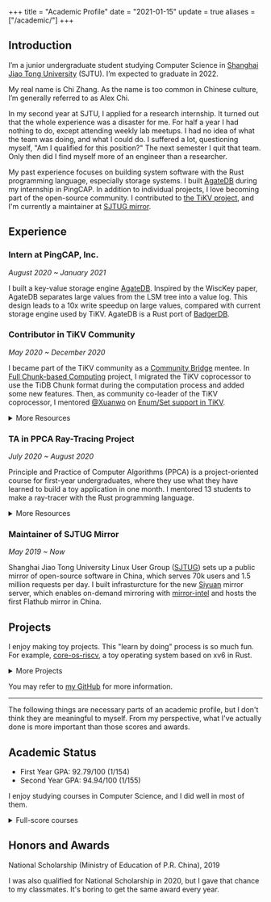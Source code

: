 +++
title = "Academic Profile"
date = "2021-01-15"
update = true
aliases = ["/academic/"]
+++

## Introduction

I’m a junior undergraduate student studying Computer Science in
[Shanghai Jiao Tong University](http://en.sjtu.edu.cn/) (SJTU).
I’m expected to graduate in 2022.

My real name is Chi Zhang. As the name is too common in Chinese culture, I’m generally
referred to as Alex Chi.

In my second year at SJTU, I applied for a research internship.
It turned out that the whole experience was a disaster for me. For half a year
I had nothing to do, except attending weekly lab meetups. I had no idea of what
the team was doing, and what I could do. I suffered a lot, questioning myself,
"Am I qualified for this position?" The next semester I quit that team.
Only then did I find myself more of an engineer than a researcher.

My past experience focuses on building system software with the Rust programming
language, especially storage systems. I built [AgateDB][agatedb] during my
internship in PingCAP.
In addition to individual projects, I love becoming part of the open-source
community. I contributed to [the TiKV project](https://tikv.org), and I'm
currently a maintainer at [SJTUG mirror](https://mirrors.sjtug.sjtu.edu.cn).

## Experience

### Intern at PingCAP, Inc.

*August 2020 ~ January 2021*

I built a key-value storage engine [AgateDB][agatedb].
Inspired by the WiscKey paper, AgateDB separates large values from the
LSM tree into a value log. This design leads to a 10x write speedup
on large values, compared with current storage engine used by TiKV.
AgateDB is a Rust port of [BadgerDB][badger].

[badger]: https://github.com/dgraph-io/badger
[agatedb]: https://github.com/tikv/agatedb

### Contributor in TiKV Community

*May 2020 ~ December 2020*

I became part of the TiKV community as a [Community Bridge][7] mentee. In
[Full Chunk-based Computing][1] project, I migrated the TiKV coprocessor
to use the TiDB Chunk format during the computation process and added some
new features. Then, as community co-leader of the TiKV coprocessor, I
mentored [@Xuanwo][5] on [Enum/Set support in TiKV][6].

<details>

<summary>More Resources</summary>

* [My CommunityBridge Mentorship with TiKV Project][2]
* [Sharing in TiKV monthly meeting][3]
* [Full Chunk-based Computing Project][4]

</details>

[1]: https://github.com/skyzh/tikv/issues/2
[2]: https://tikv.org/blog/communitybridge-mentorship/
[3]: https://youtu.be/46zhiiDBT5w?t=682
[4]: https://github.com/skyzh/tikv/projects/1
[5]: https://github.com/Xuanwo
[6]: https://github.com/tikv/tikv/issues/9066
[7]: https://mentorship.lfx.linuxfoundation.org


### TA in PPCA Ray-Tracing Project

*July 2020 ~ August 2020*

Principle and Practice of Computer Algorithms (PPCA)
is a project-oriented course for first-year undergraduates,
where they use what they have learned to build a toy application
in one month. I mentored 13 students to make a ray-tracer with
the Rust programming language. 

<details>

<summary>More Resources</summary>

* [Student Project Showcase][ppca_1]
* [Project Template and Tutorials][ppca_2]

</details>

[ppca_1]: https://github.com/skyzh/raytracer-tutorial/issues/9
[ppca_2]: https://github.com/skyzh/raytracer-tutorial

### Maintainer of SJTUG Mirror

*May 2019 ~ Now*

Shanghai Jiao Tong University Linux User Group ([SJTUG][sjtug_3])
sets up a public mirror of open-source software in China, which
serves 70k users and 1.5 million requests per day. I built
infrasturcture for the new [Siyuan][sjtug_2] mirror server, which
enables on-demand mirroring with [mirror-intel][sjtug_1] and hosts
the first Flathub mirror in China.

[sjtug_1]: https://github.com/sjtug/mirror-intel
[sjtug_2]: https://github.com/sjtug/mirror-docker-siyuan
[sjtug_3]: https://github.com/sjtug/

## Projects

I enjoy making toy projects. This "learn by doing" process is so much fun. For example,
[core-os-riscv](https://github.com/skyzh/core-os-riscv), a toy operating system based on xv6 in Rust.

<details>

<summary>More Projects</summary>

* [a distributed key-value store based on Raft](https://github.com/skyzh/raft-kvs) (Rust, Apr. 2020)
* [a dynamic-scheduling RISC-V simulator](https://github.com/skyzh/RISCV-Simulator) (C++, July 2019),
  also [a MIPS simulator](https://github.com/skyzh/mips-simulator) (Haskell, Apr. 2020)
* [a simple ray-tracer](https://github.com/skyzh/raytracer.rs) (Rust, Jan. 2019)
* [a real-time environment monitoring service](https://github.com/skyzh/BlueSense)
  (Vue, golang, Python, May 2017 ~ Now), [[website]](https://bluesense.skyzh.xyz)

</details>

You may refer to [my GitHub](https://github.com/skyzh/) for more information.

---

The following things are necessary parts of an academic profile, but I don't think they are meaningful
to myself. From my perspective, what I've actually done is more important than those scores and awards.

## Academic Status

* First Year GPA: 92.79/100 (1/154)
* Second Year GPA: 94.94/100 (1/155)

I enjoy studying courses in Computer Science, and I did well in most of them.

<details>

<summary>Full-score courses</summary>

* Full-score (100/100) courses
  * CS154: C++ Programming Language (Fall 2018)
  * CS149: Data Structure (Spring 2019)
  * MS125: Principle and Practice of Computer Algorithms (Summer 2019)
  * CS241: Principles and Practice of Problem Solving (Fall 2019)
  [[final project + presentation]](https://github.com/skyzh/Meteor)
  * CS307: Operating System (Spring 2020)
  * CS356: Operating System Projects (Spring 2020)
  [[final project + presentation]](https://github.com/skyzh/oom_killer)
  * CS145: Computer Architecture Experiments (Spring 2020)
  [[final project + report]](https://github.com/skyzh/mips-cpu)
* Other major courses
  * (95/100) CS359: Computer Architecture (Spring 2020)
  * (96/100) EI209: Computer Organization (Spring 2020)
  * (92/100) CS214: Algorithms and Complexity (Spring 2020)

</details>

## Honors and Awards

National Scholarship (Ministry of Education of P.R. China), 2019

I was also qualified for National Scholarship in 2020, but I gave that chance to
my classmates. It's boring to get the same award every year.

</details>
